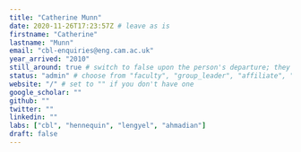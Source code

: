 ```yaml
---
title: "Catherine Munn"
date: 2020-11-26T17:23:57Z # leave as is
firstname: "Catherine"
lastname: "Munn" 
email: "cbl-enquiries@eng.cam.ac.uk"
year_arrived: "2010"
still_around: true # switch to false upon the person's departure; they will then appear as Alumnus
status: "admin" # choose from "faculty", "group_leader", "affiliate", "postdoc", "student", "visitor", "support", "admin"
website: "/" # set to "" if you don't have one
google_scholar: ""
github: ""
twitter: ""
linkedin: ""
labs: ["cbl", "hennequin", "lengyel", "ahmadian"]
draft: false
---
```


<!-- Use the space below for the biography, in Markdown format. This is what will be displayed on the person's page, where you land upon clicking on the person's picture in the "People" list -->


